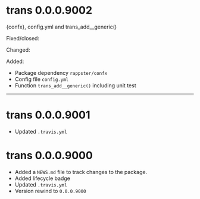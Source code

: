 # trans 0.0.0.9002

{confx}, config.yml and trans_add__generic()

Fixed/closed:

Changed:

Added:

- Package dependency `rappster/confx`
- Config file `config.yml`
- Function `trans_add__generic()` including unit test

--------------------------------------------------------------------------------

# trans 0.0.0.9001

- Updated `.travis.yml`

# trans 0.0.0.9000

- Added a `NEWS.md` file to track changes to the package.
- Added lifecycle badge 
- Updated `.travis.yml`
- Version rewind to `0.0.0.9000`
